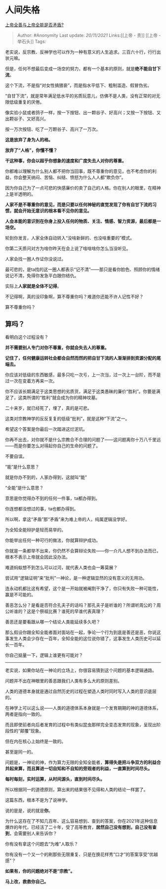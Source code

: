 # 人间失格
[上帝全善与上帝全能是否矛盾?](https://www.zhihu.com/question/446093570/answer/2229225380)

> Author: #Anonymity 
> Last update: *20/11/2021* 
> Links:[[上帝 - 责]] [[上帝 - 举石头]]
> Tags:  
  
老实说，反宗教、反神学也可以作为一种有意义的人生追求。三百六十行，行行出状元嘛。

但是，任何不想最后变成一场空的努力，都有一个基本的原则，就是**绝不能自甘下流**。

这个下流，不是指“对女性搞猥亵”，而是指水平低下、粗制滥造、假冒伪劣。

“自甘下流”，就是常年满足低水平的劣质玩意儿，仿佛不是人类，没有正常的对无限低级重复的厌倦。

像实验小鼠或者鸽子一样，按一下按钮、出一颗谷子、好高兴；又按一下按钮、又出颗谷子、又好高兴。

按一万次按钮、吃了一万颗谷子、高兴了一万次。

  

**这是放弃了身为人的格。**

**放弃了“人格”，你懂不懂？**

  

**干这种事，你会以超乎你想象的速度和广度失去人对你的尊重。**

你都难以理解为什么别人都不把你当回事，既不尊重你的意见，也不考虑你的利益，你会整天纳闷、苦恼、纠结、愤怒为什么人人都“欺负你”。

因为你自己为了一点可悲的快感廉价的卖了自己的人格。你在别人的眼里，在精神上是半透明的。

**人家不是不尊重你的意见，而是只要以任何神秘的直觉发现了你有自甘下流的习惯，就会开始无意识的根本看不见你的意见。**

**人会本能的意识到在你身上投入任何的物质、关注、情感、智力资源，最后都是一场空。**

轮到你发言，人家全体自动转入“没啥新鲜的、也没啥重要的”模式。

你第二天质问对方为啥你昨天在会上说了啥啥啥你怎么当没听见。

人家会找一圈人作证你没说过。

最可悲的，是ta找的这一圈人都表示“记不清”——那只是看你脸色、照顾你的情绪说记不清，免得你发急平白跟你结仇。

实际上**人家就是全体不记得**。

不记得啊，真的没印象啊，算不尊重你吗？难道你还能不许人记性不好？

算不尊重你吗？

## 算吗？

看明白这个过程没有？

**并不需要别人专门对你不尊重，你就会失去人的尊重。**

  

**记住了，任何健康运转社会都会自然而然的把自甘下流的人渐渐排到资源分配的尾端去。**

你应该对低级的东西敏感，最多只吃一次亏，上一次当，过一次上一台阶，而不是过一次在变着方再来一次。

你不应该长期满足于这类思想的劣质货，满足于这类愚昧的廉价“胜利”。你要是满足了，这类所谓的“胜利”就会成为你的精神坟墓。

二十来岁，就已经死了，埋了，真的是可悲。

这类对宗教神学的反反复复的低级“批判”，就是这种“下流”之一。

希望这个答案是你最后一次踏进这烂泥坑。

你再不出去，对你就不是什么宗教合不合理的问题了——这问题离你十万八千里远——而是你要怎么对得起你自己的生命的问题了。

不要自误。

  

“能”是什么意思？

就是你办不到的，人家办得到，这就叫“能”

“全能”是什么意思？

意思是你觉得办不到的任何一件事，ta都办得到。

你连想都没想过的事，ta也都办得到。

所以啊，拿这“矛盾”那“矛盾”来为难上帝的人，纯属逻辑没学好。

  

为全知全能辩护是轻而易举的。

你能举出任何一种可行的做法，你就算辩护成功。

你就是一条都举不出来，你仍然不会算辩论失败——你一介凡人想不到办法而已，根本不表示上帝就会因此没办法。

难道蚂蚁想不到怎么可以过河，就代表人类也会一筹莫展？

尝试用“逻辑证明”来“批判”一神论，是一种逻辑显然的没有意义的无用功。

连永动机都比这有希望，这个是一开始就被阉割干净了，你只有失败一种可能性，赢是不可能的。

  

善恶怎么分？是看是否符合孔夫子的话吗？那孔夫子是听谁的？所谓听周公的？周公听谁的？这是个祭祖比赛？谁死的早谁代表真理？

善恶还是要看跟从哪一个结论人类能延续多久吧？

那么假设你跟全知全能者面对面站在一起，争论一个行为到底是善还是恶，你说这事发生人类会少存在一百年，全知全能的这位说你错了，这事发生人类历史可以延长一百年。

你自己掂量一下，逻辑上谁更有可能对？

---

老实说，如果你站在一神论的立场上，你很容易猜到这个问题的基本逻辑通路。

问题并不出在神眼里的善恶跟我们人类有多么大的原则差别。

人类的道德本身就是通过自然历史的过程在塑造人类时同时写入人类的意识底层的。

在神学上可以这么说——人类的道德体系本身就是一个发育期期的神的道德体系，两者是指向一致的。

而且即使前者向后者发育的过程中有类似昆虫那样完全变态发育的现象，呈现出阶段性的“颠覆”现象。

但在内在核心上始终是一致的。

甚至是同一的。

问题是，一神论的神，作为算力无限的全知全能者，**算得失是把斗争双方的利益合并起来算，而且算进一切自知和不自知的旁观者的利益，一直算到时间尽头。**

**每时每刻，实时运算，从时间源头，直到时间尽头。**

所以根据同一的道德原则，算出来的结果很不见得和人类的结论一样罢了。

  

这篇东西，根本不是为了说神学。

说的是是，说的就是**你**。

为什么这存在了不知几百年、这么容易想到、查到的答案，你在2021年这种信息爆炸的年代，已经活了二十年，受了高等教育，**居然自己没有想到，自己没有查到**，会需要别人来告诉你？

你有没有拿这个问题去“为难”人取乐？

你有没有一个又一个的刷那些无限重复、只是在换花样秀“口才”的答案享受“优越感”？

**如果有，你的问题绝对不是“宗教”。**

  

**马上改，救救你自己。**